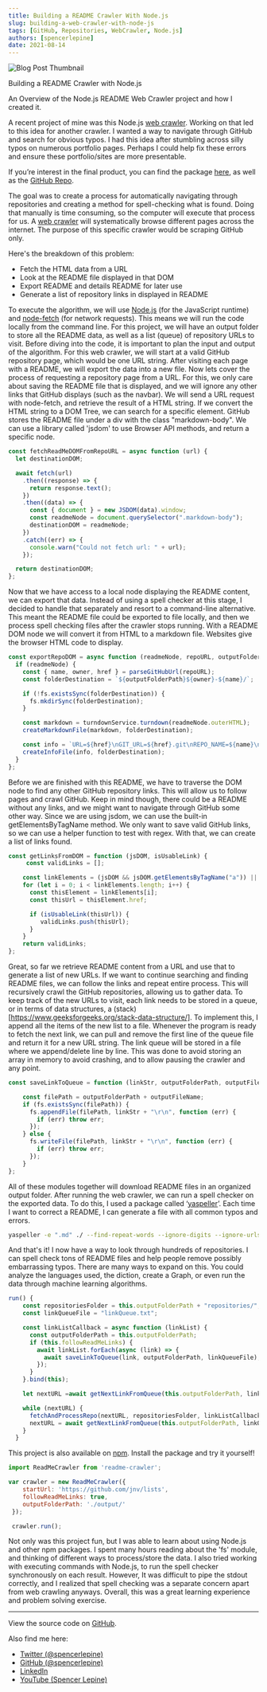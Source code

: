 ```yaml
---
title: Building a README Crawler With Node.js
slug: building-a-web-crawler-with-node-js
tags: [GitHub, Repositories, WebCrawler, Node.js]
authors: [spencerlepine]
date: 2021-08-14
---
```


![Blog Post Thumbnail](./thumbnail.png)

Building a README Crawler with Node.js

An Overview of the Node.js README Web Crawler project and how I created it.

A recent project of mine was this Node.js [web crawler](https://spencerlepine.com/blog/building-a-web-crawler-with-node.js). Working on that led to this idea for another crawler. I wanted a way to navigate through GitHub and search for obvious typos. I had this idea after stumbling across silly typos on numerous portfolio pages. Perhaps I could help fix these errors and ensure these portfolio/sites are more presentable.

If you’re interest in the final product, you can find the package [here](https://www.npmjs.com/package/readme-crawler), as well as the [GitHub Repo](https://github.com/spencerlepine/readme-crawler).

The goal was to create a process for automatically navigating through repositories and creating a method for spell-checking what is found. Doing that manually is time consuming, so the computer will execute that process for us. A [web crawler](https://www.cloudflare.com/learning/bots/what-is-a-web-crawler/) will systematically browse different pages across the internet. The purpose of this specific crawler would be scraping GitHub only.

Here's the breakdown of this problem:
  - Fetch the HTML data from a URL
  - Look at the README file displayed in that  DOM
  - Export README and details README for later use
  - Generate a list of repository links in displayed in README

To execute the algorithm, we will use [Node.js](https://nodejs.org/) (for the JavaScript runtime) and [node-fetch](https://www.npmjs.com/package/node-fetch) (for network requests). This means we will run the code locally from the command line.
For this project, we will have an output folder to store all the README data, as well as a list (queue) of repository URLs to visit.
Before diving into the code, it is important to plan the input and output of the algorithm. For this web crawler, we will start at a valid GitHub repository page, which would be one URL string. After visiting each page with a README, we will export the data into a new file.
Now lets cover the process of requesting a repository page from a URL. For this, we only care about saving the README file that is displayed, and we will ignore any other links that GitHub displays (such as the navbar). We will send a URL request with node-fetch, and retrieve the result of a HTML string. If we convert the HTML string to a DOM Tree, we can search for a specific element. GitHub stores the README file under a div with the class "markdown-body". We can use a library called 'jsdom' to use Browser API methods, and return a specific node.

```js
const fetchReadMeDOMFromRepoURL = async function (url) {
  let destinationDOM;

  await fetch(url)
    .then((response) => {
      return response.text();
    })
    .then((data) => {
      const { document } = new JSDOM(data).window;
      const readmeNode = document.querySelector(".markdown-body");
      destinationDOM = readmeNode;
    })
    .catch((err) => {
      console.warn("Could not fetch url: " + url);
    });

  return destinationDOM;
};
```

Now that we have access to a local node displaying the README content, we can export that data.
Instead of using a spell checker at this stage, I decided to handle that separately and resort to a command-line alternative. This meant the README file could be exported to file locally, and then we process spell checking files after the crawler stops running.
With a README DOM node we will convert it from HTML to a markdown file. Websites give the browser HTML code to display.

```js
const exportRepoDOM = async function (readmeNode, repoURL, outputFolderPath) {
  if (readmeNode) {
    const { name, owner, href } = parseGitHubUrl(repoURL);
    const folderDestination = `${outputFolderPath}${owner}-${name}/`;

    if (!fs.existsSync(folderDestination)) {
      fs.mkdirSync(folderDestination);
    }

    const markdown = turndownService.turndown(readmeNode.outerHTML);
    createMarkdownFile(markdown, folderDestination);

    const info = `URL=${href}\nGIT_URL=${href}.git\nREPO_NAME=${name}\nOWNER=${owner}\n`;
    createInfoFile(info, folderDestination);
  }
};
```
Before we are finished with this README, we have to traverse the DOM node to find any other GitHub repository links. This will allow us to follow pages and crawl GitHub. Keep in mind though, there could be a README without any links, and we might want to navigate through GitHub some other way.
Since we are using jsdom, we can use the built-in getElementsByTagName method. We only want to save valid GitHub links, so we can use a helper function to test with regex. With that, we can create a list of links found.

```js
const getLinksFromDOM = function (jsDOM, isUsableLink) {
     const validLinks = [];

    const linkElements = (jsDOM && jsDOM.getElementsByTagName("a")) || [];
    for (let i = 0; i < linkElements.length; i++) {
      const thisElement = linkElements[i];
      const thisUrl = thisElement.href;

      if (isUsableLink(thisUrl)) {
         validLinks.push(thisUrl);
      }
    }
    return validLinks;
};
```

Great, so far we retrieve README content from a URL and use that to generate a list of new URLs. If we want to continue searching and finding README files, we can follow the links and repeat entire process. This will recursively crawl the GitHub repositories, allowing us to gather data.
To keep track of the new URLs to visit, each link needs to be stored in a queue, or in terms of data structures, a (stack)[https://www.geeksforgeeks.org/stack-data-structure/]. To implement this, I append all the items of the new list to a file. Whenever the program is ready to fetch the next link, we can pull and remove the first line of the queue file and return it for a new URL string. The link queue will be stored in a file where we append/delete line by line. This was done to avoid storing an array in memory to avoid crashing, and to allow pausing the crawler and any point.

```js
const saveLinkToQueue = function (linkStr, outputFolderPath, outputFileName) {

    const filePath = outputFolderPath + outputFileName;
    if (fs.existsSync(filePath)) {
      fs.appendFile(filePath, linkStr + "\r\n", function (err) {
        if (err) throw err;
      });
    } else {
      fs.writeFile(filePath, linkStr + "\r\n", function (err) {
        if (err) throw err;
      });
    }
};
```

All of these modules together will download README files in an organized output folder. After running the web crawler, we can run a spell checker on the exported data. To do this, I used a package called ‘[yaspeller](https://www.npmjs.com/package/yaspeller)’. Each time I want to correct a README, I can generate a file with all common typos and errors.

```sh
yaspeller -e ".md" ./ --find-repeat-words --ignore-digits --ignore-urls --only-errors &> "spellcheck.txt"
```

And that's it! I now have a way to look through hundreds of repositories. I can spell check tons of README files and help people remove possibly embarrassing typos. There are many ways to expand on this. You could analyze the languages used, the diction, create a Graph, or even run the data through machine learning algorithms.

```js
run() {
    const repositoriesFolder = this.outputFolderPath + "repositories/";
    const linkQueueFile = "linkQueue.txt";

    const linkListCallback = async function (linkList) {
      const outputFolderPath = this.outputFolderPath;
      if (this.followReadMeLinks) {
        await linkList.forEach(async (link) => {
          await saveLinkToQueue(link, outputFolderPath, linkQueueFile);
        });
      }
    }.bind(this);

    let nextURL =await getNextLinkFromQueue(this.outputFolderPath, linkQueueFile

    while (nextURL) {
      fetchAndProcessRepo(nextURL, repositoriesFolder, linkListCallback);
      nextURL = await getNextLinkFromQueue(this.outputFolderPath, linkQueueFile);
    }
  }
```


This project is also available on [npm](www.npmjs.com/package/readme-crawler). Install the package and try it yourself!

```js
import ReadMeCrawler from 'readme-crawler';

var crawler = new ReadMeCrawler({
    startUrl: 'https://github.com/jnv/lists',
    followReadMeLinks: true,
    outputFolderPath: './output/'
 });

 crawler.run();

```

Not only was this project fun, but I was able to learn about using Node.js and other npm packages. I spent many hours reading about the 'fs' module, and thinking of different ways to process/store the data. I also tried working with executing commands with Node.js, to run the spell checker synchronously on each result. However, It was difficult to pipe the stdout correctly, and I realized that spell checking was a separate concern apart from web crawling anyways.
Overall, this was a great learning experience and problem solving exercise.

---

View the source code on [GitHub](https://github.com/spencerlepine/readme-crawler).

Also find me here:
* [Twitter (@spencerlepine)](https://twitter.com/SpencerLepine)
* [GitHub (@spencerlepine)](https://github.com/spencerlepine)
* [LinkedIn](https://www.linkedin.com/in/spencer-lepine/)
* [YouTube (Spencer Lepine)](https://www.youtube.com/channel/UCBL6vAHJZqUlyJp-rcFU55Q)
